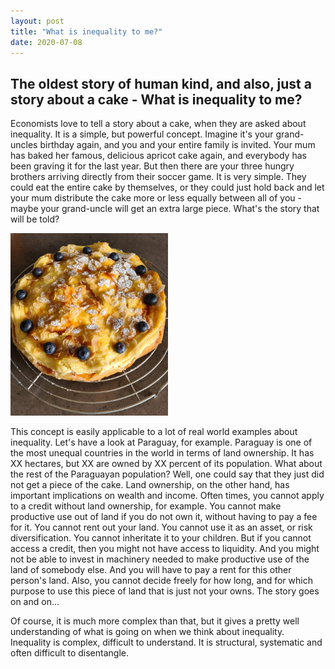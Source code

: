 ```yaml
---
layout: post
title: "What is inequality to me?"
date: 2020-07-08
---
```


## The oldest story of human kind, and also, just a story about a cake - What is inequality to me? 

Economists love to tell a story about a cake, when they are asked about inequality. It is a simple, but powerful concept. Imagine it's your grand-uncles birthday again, and you and your entire family is invited. Your mum has baked her famous, delicious apricot cake again, and everybody has been graving it for the last year. But then there are your three hungry brothers arriving directly from their soccer game. It is very simple. They could eat the entire cake by themselves, or they could just hold back and let your mum distribute the cake more or less equally between all of you - maybe your grand-uncle will get an extra large piece. What's the story that will be told? 

<img src="/images/IMG-20200621-WA0011.jpg" style="max-width:50%;" alt="Apricot Cake">

This concept is easily applicable to a lot of real world examples about inequality. Let's have a look at Paraguay, for example. Paraguay is one of the most unequal countries in the world in terms of land ownership. It has XX hectares, but XX are owned by XX percent of its population. What about the rest of the Paraguayan population? Well, one could say that they just did not get a piece of the cake. Land ownership, on the other hand, has important implications on wealth and income. Often times, you cannot apply to a credit without land ownership, for example. You cannot make productive use out of land if you do not own it, without having to pay a fee for it. You cannot rent out your land. You cannot use it as an asset, or risk diversification. You cannot inheritate it to your children. But if you cannot access a credit, then you might not have access to liquidity. And you might not be able to invest in machinery needed to make productive use of the land of somebody else. And you will have to pay a rent for this other person's land. Also, you cannot decide freely for how long, and for which purpose to use this piece of land that is just not your owns. The story goes on and on... 

Of course, it is much more complex than that, but it gives a pretty well understanding of what is going on when we think about inequality. Inequality is complex, difficult to understand. It is structural, systematic and often difficult to disentangle. 
